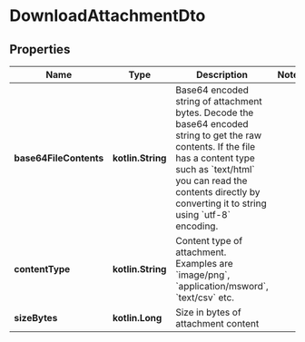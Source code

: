 
# DownloadAttachmentDto

## Properties
Name | Type | Description | Notes
------------ | ------------- | ------------- | -------------
**base64FileContents** | **kotlin.String** | Base64 encoded string of attachment bytes. Decode the base64 encoded string to get the raw contents. If the file has a content type such as &#x60;text/html&#x60; you can read the contents directly by converting it to string using &#x60;utf-8&#x60; encoding. | 
**contentType** | **kotlin.String** | Content type of attachment. Examples are &#x60;image/png&#x60;, &#x60;application/msword&#x60;, &#x60;text/csv&#x60; etc. | 
**sizeBytes** | **kotlin.Long** | Size in bytes of attachment content | 



